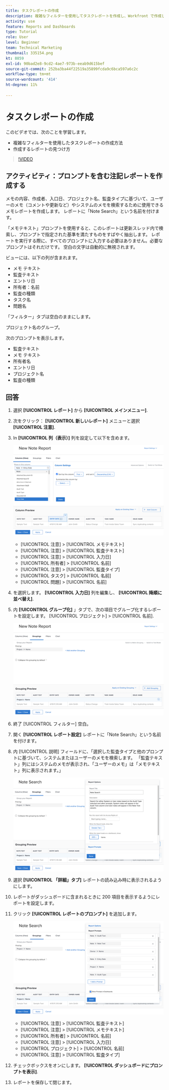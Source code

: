 ```yaml
---
title: タスクレポートの作成
description: 複雑なフィルターを使用してタスクレポートを作成し、Workfront で作成したレポートを見つける方法について説明します。アクティビティ - プロンプト付きのメモレポートを作成します。
activity: use
feature: Reports and Dashboards
type: Tutorial
role: User
level: Beginner
team: Technical Marketing
thumbnail: 335154.png
kt: 8859
exl-id: 90bad2e8-9cd2-4ae7-973b-eeab9d615bef
source-git-commit: 252ba3ba44f22519a35899fcda9c6bca597a6c2c
workflow-type: tm+mt
source-wordcount: '414'
ht-degree: 11%

---
```


# タスクレポートの作成

このビデオでは、次のことを学習します。

* 複雑なフィルターを使用したタスクレポートの作成方法
* 作成するレポートの見つけ方

>[!VIDEO](https://video.tv.adobe.com/v/335154/?quality=12)

## アクティビティ：プロンプトを含む注記レポートを作成する

メモの内容、作成者、入口日、プロジェクト名、監査タイプに基づいて、ユーザーのメモ（コメントや更新など）やシステムのメモを検索するために使用できるメモレポートを作成します。 レポートに「Note Search」という名前を付けます。

「メモテキスト」プロンプトを使用すると、このレポートは更新スレッド内で検索し、プロンプトで指定された基準を満たすものをすばやく抽出します。 レポートを実行する際に、すべてのプロンプトに入力する必要はありません。必要なプロンプトはそれだけです。 空白の文字は自動的に無視されます。

ビューには、以下の列が含まれます。

* メモ テキスト
* 監査テキスト
* エントリ日
* 所有者：名前
* 監査の種類
* タスク名
* 問題名

「フィルター」タブは空白のままにします。

プロジェクト名のグループ。

次のプロンプトを表示します。

* 監査テキスト
* メモ テキスト
* 所有者名
* エントリ日
* プロジェクト名
* 監査の種類

## 回答

1. 選択 **[!UICONTROL レポート]** から **[!UICONTROL メインメニュー]**.
1. 次をクリック： **[!UICONTROL 新しいレポート]** メニューと選択 **[!UICONTROL 注意]**.
1. In **[!UICONTROL 列（表示）]** 列を設定して以下を含めます。

   ![メモレポート列を作成する画面の画像](assets/note-report-columns.png)

   * [!UICONTROL 注意] > [!UICONTROL メモテキスト]
   * [!UICONTROL 注意] > [!UICONTROL 監査テキスト]
   * [!UICONTROL 注意] > [!UICONTROL 入力日]
   * [!UICONTROL 所有者] > [!UICONTROL 名前]
   * [!UICONTROL 注意] > [!UICONTROL 監査タイプ]
   * [!UICONTROL タスク] > [!UICONTROL 名前]
   * [!UICONTROL 問題] > [!UICONTROL 名前]

1. を選択します。 **[!UICONTROL 入力日]** 列を編集し、 **[!UICONTROL 降順に並べ替え]**.
1. 内 **[!UICONTROL グループ化]** 」タブで、次の項目でグループ化するレポートを設定します。 [!UICONTROL プロジェクト] > [!UICONTROL 名前].

   ![メモレポートのグループ化を作成する画面の画像](assets/note-report-groupings.png)

1. 終了 [!UICONTROL フィルター] 空白。
1. 開く **[!UICONTROL レポート設定]** レポートに「Note Search」という名前を付けます。
1. 内 [!UICONTROL 説明] フィールドに、「選択した監査タイプと他のプロンプトに基づいて、システムまたはユーザーのメモを検索します。 「監査テキスト」列にはシステムのメモが表示され、「ユーザーのメモ」は「メモテキスト」列に表示されます。」

   ![メモレポート設定を作成する画面の画像](assets/note-report-report-options.png)

1. 選択 **[!UICONTROL 「詳細」タブ]** レポートの読み込み時に表示されるようにします。
1. レポートがダッシュボードに含まれるときに 200 項目を表示するようにレポートを設定します。
1. クリック **[!UICONTROL レポートのプロンプト]** を追加します。

   ![メモレポートプロンプトを作成する画面のイメージ](assets/note-report-report-prompts.png)

   * [!UICONTROL 注意] > [!UICONTROL 監査テキスト]
   * [!UICONTROL 注意] > [!UICONTROL メモテキスト]
   * [!UICONTROL 所有者] > [!UICONTROL 名前]
   * [!UICONTROL 注意] > [!UICONTROL 入力日]
   * [!UICONTROL プロジェクト] > [!UICONTROL 名前]
   * [!UICONTROL 注意] > [!UICONTROL 監査タイプ]

1. チェックボックスをオンにします。 **[!UICONTROL ダッシュボードにプロンプトを表示]**.
1. レポートを保存して閉じます。
